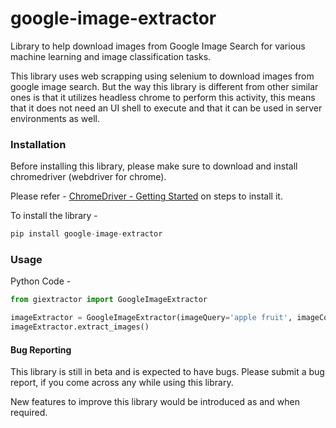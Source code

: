# google-image-extractor
 
Library to help download images from Google Image Search for various machine learning and image classification tasks.

This library uses web scrapping using selenium to download images from google image search. But the way this library is different from other similar ones is that it utilizes headless chrome to perform this activity, this means that it does not need an UI shell to execute and that it can be used in server environments as well.

 ### Installation
Before installing this library, please make sure to download and install chromedriver (webdriver for chrome).

Please refer - [ChromeDriver - Getting Started](https://sites.google.com/a/chromium.org/chromedriver/getting-started) on steps to install it.

To install the library - 
```python
pip install google-image-extractor
```

### Usage

Python Code - 
```python
from giextractor import GoogleImageExtractor

imageExtractor = GoogleImageExtractor(imageQuery='apple fruit', imageCount=500)
imageExtractor.extract_images()
```

#### Bug Reporting
This library is still in beta and is expected to have bugs.
Please submit a bug report, if you come across any while using this library.

New features to improve this library would be introduced as and when required.
